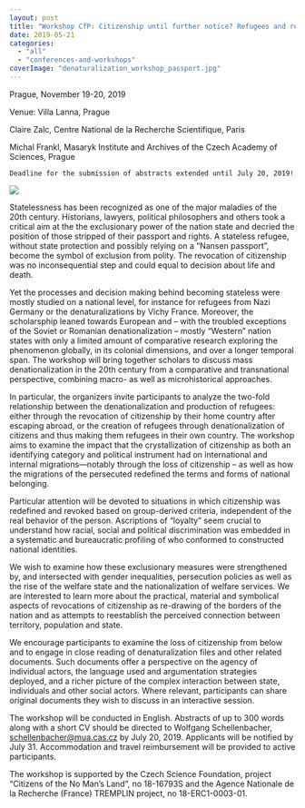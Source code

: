 ```yaml
---
layout: post
title: "Workshop CfP: Citizenship until further notice? Refugees and revocation of nationality in the 20th century"
date: 2019-05-21
categories: 
  - "all"
  - "conferences-and-workshops"
coverImage: "denaturalization_workshop_passport.jpg"
---
```


Prague, November 19-20, 2019

Venue: Villa Lanna, Prague  

Claire Zalc, Centre National de la Recherche Scientifique, Paris

Michal Frankl, Masaryk Institute and Archives of the Czech Academy of Sciences, Prague  

```
Deadline for the submission of abstracts extended until July 20, 2019!
```

![](/assets/images/aI3rVZtBKH03qCPXhllRd1-6HlcUq6ik9ggfqtzfFIZ7Nhr87GkqhlQPBwzRQPJKjVEmBybkAUpfm4c1BslkL_2IrBK55z82npLHuCRPSdFBHSMF05pDh_bIHmlP3Dlg00cFKcWq)

Statelessness has been recognized as one of the major maladies of the 20th century. Historians, lawyers, political philosophers and others took a critical aim at the the exclusionary power of the nation state and decried the position of those stripped of their passport and rights. A stateless refugee, without state protection and possibly relying on a “Nansen passport”, become the symbol of exclusion from polity. The revocation of citizenship was no inconsequential step and could equal to decision about life and death.  

Yet the processes and decision making behind becoming stateless were mostly studied on a national level, for instance for refugees from Nazi Germany or the denaturalizations by Vichy France. Moreover, the scholarsphip leaned towards European and – with the troubled exceptions of the Soviet or Romanian denationalization – mostly “Western” nation states with only a limited amount of comparative research exploring the phenomenon globally, in its colonial dimensions, and over a longer temporal span. The workshop will bring together scholars to discuss mass denationalization in the 20th century from a comparative and transnational perspective, combining macro- as well as microhistorical approaches.  

In particular, the organizers invite participants to analyze the two-fold relationship between the denationalization and production of refugees: either through the revocation of citizenship by their home country after escaping abroad, or the creation of refugees through denationalization of citizens and thus making them refugees in their own country. The workshop aims to examine the impact that the crystallization of citizenship as both an identifying category and political instrument had on international and internal migrations—notably through the loss of citizenship – as well as how the migrations of the persecuted redefined the terms and forms of national belonging.  

Particular attention will be devoted to situations in which citizenship was redefined and revoked based on group-derived criteria, independent of the real behavior of the person. Ascriptions of “loyalty” seem crucial to understand how racial, social and political discrimination was embedded in a systematic and bureaucratic profiling of who conformed to constructed national identities.  

We wish to examine how these exclusionary measures were strengthened by, and intersected with gender inequalities, persecution policies as well as the rise of the welfare state and the nationalization of welfare services. We are interested to learn more about the practical, material and symbolical aspects of revocations of citizenship as re-drawing of the borders of the nation and as attempts to reestablish the perceived connection between territory, population and state.  

We encourage participants to examine the loss of citizenship from below and to engage in close reading of denaturalization files and other related documents. Such documents offer a perspective on the agency of individual actors, the language used and argumentation strategies deployed, and a richer picture of the complex interaction between state, individuals and other social actors. Where relevant, participants can share original documents they wish to discuss in an interactive session.  

The workshop will be conducted in English. Abstracts of up to 300 words along with a short CV should be directed to Wolfgang Schellenbacher, [schellenbacher@mua.cas.cz](mailto:schellenbacher@mua.cas.cz) by July 20, 2019. Applicants will be notified by July 31. Accommodation and travel reimbursement will be provided to active participants.

The workshop is supported by the Czech Science Foundation, project “Citizens of the No Man’s Land”, no 18-16793S and the Agence Nationale de la Recherche (France) TREMPLIN project, no 18-ERC1-0003-01.
